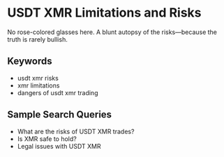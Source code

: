 # USDT XMR Limitations and Risks

No rose-colored glasses here. A blunt autopsy of the risks—because the truth is rarely bullish.

## Keywords
- usdt xmr risks
- xmr limitations
- dangers of usdt xmr trading

## Sample Search Queries
- What are the risks of USDT XMR trades?
- Is XMR safe to hold?
- Legal issues with USDT XMR